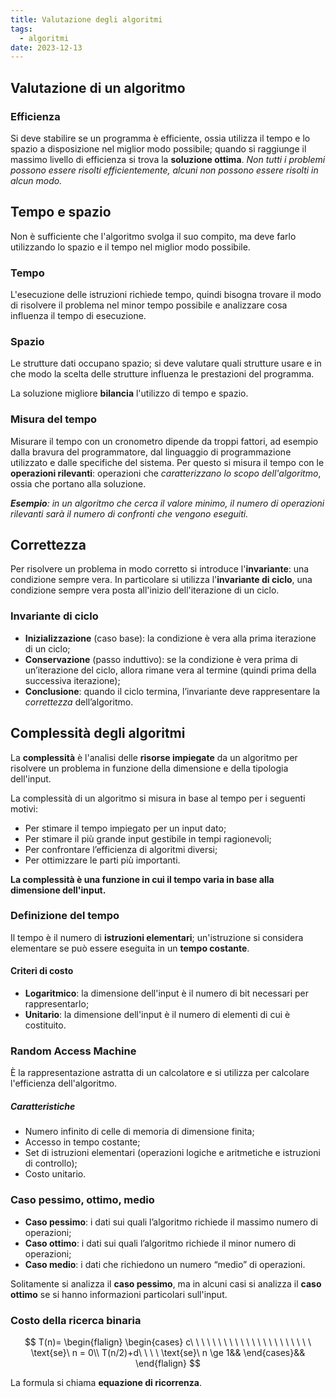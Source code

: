 ```yaml
---
title: Valutazione degli algoritmi
tags:
  - algoritmi
date: 2023-12-13
---
```


## Valutazione di un algoritmo
### Efficienza
Si deve stabilire se un programma è efficiente, ossia utilizza il tempo e lo spazio a disposizione nel miglior modo possibile; quando si raggiunge il massimo livello di efficienza si trova la **soluzione ottima**. *Non tutti i problemi possono essere risolti efficientemente, alcuni non possono essere risolti in alcun modo.*

## Tempo e spazio
Non è sufficiente che l'algoritmo svolga il suo compito, ma deve farlo utilizzando lo spazio e il tempo nel miglior modo possibile.
### Tempo
L'esecuzione delle istruzioni richiede tempo, quindi bisogna trovare il modo di risolvere il problema nel minor tempo possibile e analizzare cosa influenza il tempo di esecuzione.
### Spazio
Le strutture dati occupano spazio; si deve valutare quali strutture usare e in che modo la scelta delle strutture influenza le prestazioni del programma.

La soluzione migliore **bilancia** l'utilizzo di tempo e spazio.

### Misura del tempo
Misurare il tempo con un cronometro dipende da troppi fattori, ad esempio dalla bravura del programmatore, dal linguaggio di programmazione utilizzato e dalle specifiche del sistema. Per questo si misura il tempo con le **operazioni rilevanti**: operazioni che *caratterizzano lo scopo dell'algoritmo*, ossia che portano alla soluzione.

***Esempio**: in un algoritmo che cerca il valore minimo, il numero di operazioni rilevanti sarà il numero di confronti che vengono eseguiti.*

## Correttezza
Per risolvere un problema in modo corretto si introduce l'**invariante**: una condizione sempre vera. In particolare si utilizza l'**invariante di ciclo**, una condizione sempre vera posta all'inizio dell'iterazione di un ciclo.

### Invariante di ciclo
- **Inizializzazione** (caso base): la condizione è vera alla prima iterazione di un ciclo;
- **Conservazione** (passo induttivo): se la condizione è vera prima di un’iterazione del ciclo, allora rimane vera al termine (quindi prima della successiva iterazione);
- **Conclusione**: quando il ciclo termina, l’invariante deve rappresentare la *correttezza* dell’algoritmo.

## Complessità degli algoritmi
La **complessità** è l'analisi delle **risorse impiegate** da un algoritmo per risolvere un problema in funzione della dimensione e della tipologia dell'input.

La complessità di un algoritmo si misura in base al tempo per i seguenti motivi:
- Per stimare il tempo impiegato per un input dato;
- Per stimare il più grande input gestibile in tempi ragionevoli;
- Per confrontare l’efficienza di algoritmi diversi;
- Per ottimizzare le parti più importanti.

**La complessità è una funzione in cui il tempo varia in base alla dimensione dell'input.**

### Definizione del tempo
Il tempo è il numero di **istruzioni elementari**; un'istruzione si considera elementare se può essere eseguita in un **tempo costante**.

#### Criteri di costo
- **Logaritmico**: la dimensione dell'input è il numero di bit necessari per rappresentarlo;
- **Unitario**: la dimensione dell'input è il numero di elementi di cui è costituito.

### Random Access Machine
È la rappresentazione astratta di un calcolatore e si utilizza per calcolare l'efficienza dell'algoritmo.

##### Caratteristiche
- Numero infinito di celle di memoria di dimensione finita;
- Accesso in tempo costante;
- Set di istruzioni elementari (operazioni logiche e aritmetiche e istruzioni di controllo);
- Costo unitario.

### Caso pessimo, ottimo, medio
- **Caso pessimo**: i dati sui quali l’algoritmo richiede il massimo numero di operazioni;
- **Caso ottimo**: i dati sui quali l’algoritmo richiede il minor numero di operazioni;
- **Caso medio**: i dati che richiedono un numero “medio” di operazioni.

Solitamente si analizza il **caso pessimo**, ma in alcuni casi si analizza il **caso ottimo** se si hanno informazioni particolari sull'input.

### Costo della ricerca binaria

$$
T(n)=
\begin{flalign}
  \begin{cases}
    c\ \ \ \ \ \ \ \ \ \ \ \ \ \ \ \ \ \ \ \ \ \ \text{se}\ n = 0\\
    T(n/2)+d\ \ \ \ \text{se}\ n \ge 1&&
  \end{cases}&&
\end{flalign}
$$

La formula si chiama **equazione di ricorrenza**.